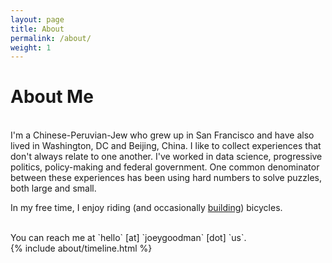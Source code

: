 ```yaml
---
layout: page
title: About
permalink: /about/
weight: 1
---
```


# **About Me**

<br>
I'm a Chinese-Peruvian-Jew who grew up in San Francisco and have also lived in Washington, DC and Beijing, China. I like to collect experiences that don't always relate to one another. I've worked in data science, progressive politics, policy-making and federal government. One common denominator between these experiences has been using hard numbers to solve puzzles, both large and small. 

In my free time, I enjoy riding (and occasionally [building](https://joeygoodman.us/projects/5-bamboo-bike)) bicycles. 

<br>
You can reach me at `hello` [at] `joeygoodman` [dot] `us`. 

<div class="row">
{% include about/timeline.html %}
</div>

